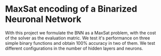 # MaxSat encoding of a Binarized Neuronal Network

With this project we formulate the BNN as a MaxSat problem, with the cost of the solver as the evaluation matric. We test it's performance on three simple binary functions and obtain 100% accuracy in two of them. We test different configurations in the number of hidden layers and neurons.
